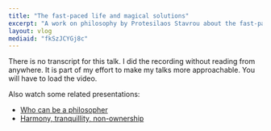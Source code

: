 ```yaml
---
title: "The fast-paced life and magical solutions"
excerpt: "A work on philosophy by Protesilaos Stavrou about the fast-paced life and magical solutions."
layout: vlog
mediaid: "fkSzJCYGj8c"
---
```


There is no transcript for this talk.  I did the recording without
reading from anywhere.  It is part of my effort to make my talks more
approachable.  You will have to load the video.

Also watch some related presentations: 

- [Who can be a philosopher](https://protesilaos.com/books/2022-08-07-who-can-be-philosopher/)
- [Harmony, tranquillity, non-ownership](https://protesilaos.com/books/2022-09-22-harmony-tranquility-non-ownership/)
